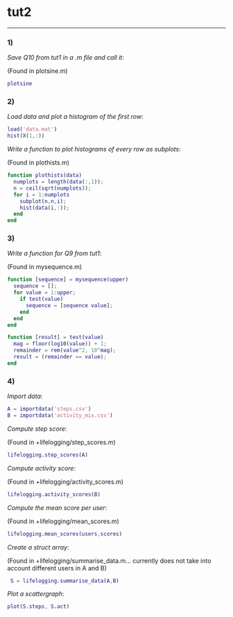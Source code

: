 # tut2

---

### 1)

_Save Q10 from tut1 in a .m file and call it_:

(Found in plotsine.m)

```matlab
plotsine
```

### 2)

_Load data and plot a histogram of the first row_:

```matlab
load('data.mat')
hist(X(1,:))
```

_Write a function to plot histograms of every row as subplots_:

(Found in plothists.m)

```matlab
function plothists(data)
  numplots = length(data(:,1));
  n = ceil(sqrt(numplots));
  for i = 1:numplots
    subplot(n,n,i);
    hist(data(i,:));
  end
end
```

### 3)

_Write a function for Q9 from tut1_:

(Found in mysequence.m)

```matlab
function [sequence] = mysequence(upper)
  sequence = [];
  for value = 1:upper;
    if test(value)
      sequence = [sequence value];
    end
  end
end

function [result] = test(value)
  mag = floor(log10(value)) + 1;
  remainder = rem(value^2, 10^mag);
  result = (remainder == value);
end
```

### 4)

_Import data_:

```matlab
A = importdata('steps.csv')
B = importdata('activity_mix.csv')
```

_Compute step score_:

(Found in +lifelogging/step_scores.m)

```matlab
lifelogging.step_scores(A)
```

_Compute activity score_:

(Found in +lifelogging/activity_scores.m)

```matlab
lifelogging.activity_scores(B)
```

_Compute the mean score per user_:

(Found in +lifelogging/mean_scores.m)

```matlab
lifelogging.mean_scores(users,scores)
```

_Create a struct array_:

(Found in +lifelogging/summarise_data.m... currently does not take into account different users in A and B)

```matlab
 S = lifelogging.summarise_data(A,B)
```

_Plot a scattergraph_:

```matlab
plot(S.steps, S.act)
```
